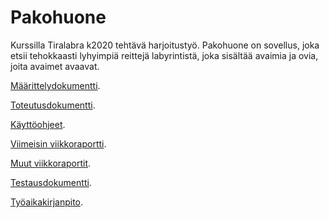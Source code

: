 # Pakohuone
Kurssilla Tiralabra k2020 tehtävä harjoitustyö.
Pakohuone on sovellus, joka etsii tehokkaasti lyhyimpiä reittejä labyrintistä, joka sisältää avaimia ja ovia, joita avaimet avaavat.

[Määrittelydokumentti](https://github.com/Hipsterisiili/Pakohuone/blob/master/Dokumentointikansio/Dokumentit/M%C3%A4%C3%A4rittelydokumentti.md).

[Toteutusdokumentti](https://github.com/Hipsterisiili/Pakohuone/blob/master/Dokumentointikansio/Dokumentit/Toteutusdokumentti.md).

[Käyttöohjeet](https://github.com/Hipsterisiili/Pakohuone/blob/master/Dokumentointikansio/Dokumentit/K%C3%A4ytt%C3%B6ohjeet.md).

[Viimeisin viikkoraportti](https://github.com/Hipsterisiili/Pakohuone/blob/master/Dokumentointikansio/Dokumentit/VIikkoraportti_vko7.md).

[Muut viikkoraportit](https://github.com/Hipsterisiili/Pakohuone/tree/master/Dokumentointikansio/Dokumentit).

[Testausdokumentti](https://github.com/Hipsterisiili/Pakohuone/blob/master/Dokumentointikansio/Dokumentit/Testausdokumentti.md).

[Työaikakirjanpito](https://github.com/Hipsterisiili/Pakohuone/blob/master/Dokumentointikansio/Dokumentit/Tyoaikakirjanpito.md).



